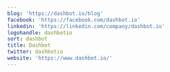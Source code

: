 ```yaml
---
blog: 'https://dashbot.io/blog'
facebook: 'https://facebook.com/dashbot.io'
linkedin: 'https://linkedin.com/company/dashbot.io'
logohandle: dashbotio
sort: dashbot
title: Dashbot
twitter: dashbotio
website: 'https://www.dashbot.io/'
---
```

